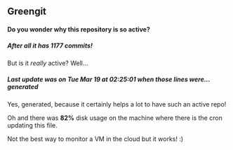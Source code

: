 ## Greengit

#### Do you wonder why this repository is so active?

##### After all it has 1177 commits!

But is it *really* active? Well...

##### Last update was on Tue Mar 19 at 02:25:01 when those lines were... generated

Yes, generated, because it certainly helps a lot to have such an active repo!

Oh and there was **82%** disk usage on the machine
where there is the cron updating this file.

Not the best way to monitor a VM in the cloud but it works! :)
